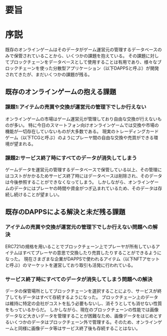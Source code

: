 # 要旨

# 序説
既存のオンラインゲームはそのデータがゲーム運営元の管理するデータベースのみで保管されていることから、いくつかの課題を抱えている。
その課題に対してブロックチェーンをデータベースとして使用することは有用であり、様々なブロックチェーンを使った分散型アプリケーション（以下DAPPSと呼ぶ）が開発されてきたが、まだいくつかの課題が残る。

## 既存のオンラインゲームの抱える課題

### 課題1:アイテムの売買や交換が運営元の管理下でしか行えない
オンラインゲームの市場はゲーム運営元が管理しており自由な交換が行えないものが多い。
特に今日のスマートフォン向けオンラインゲームでは交換や市場の機能が一切存在していないものが大多数である。
現実のトレーディングカードゲーム（以下TCGと呼ぶ）のようにプレーヤ間の自由な交換や売買ができる環境が望まれる。

### 課題2:サービス終了時にすべてのデータが消失してしまう
ゲームデータを運営元の管理するデータベースで保管している以上、その管理にはコストがかかるためサービス終了時にはデータベースは削除され、そのデータは今後参照することができなくなってしまう。
しかしながら、オンラインゲームのデータにはプレーヤの時間や資金がつぎ込まれているため、そのデータは存続し続けることが望ましい。


## 既存のDAPPSによる解決と未だ残る課題

### アイテムの売買や交換が運営元の管理下でしか行えない問題への解決
ERC721の規格を用いることでブロックチェーン上でプレーヤが所有しているアイテムはすべてプレーヤの意思で交換したり売買したりすることができるようになった。
現在さまざまな企業がDAPPSで使われるアイテム（以下NFTアセットと呼ぶ）のマーケットを運営しており取引も活発に行われている。

### サービス終了時にすべてのデータが消失してしまう問題への解決
データの保管場所としてブロックチェーンを選択することにより、サービスが終了してもデータはすべて存続するようになった。
ブロックチェーン上のデータは維持に特定の会社がコストを払う必要もないし、消そうとしても消せない性質をもっているからだ。
しかしながら、現在のブロックチェーンの性能では画像データなど大きいデータを管理することが困難なため、画像データをはじめとするいくつかのデータはブロックチェーン外で管理する。そのため、オンラインゲームと同様に画像データ等はサービス終了後も存続することはない。
